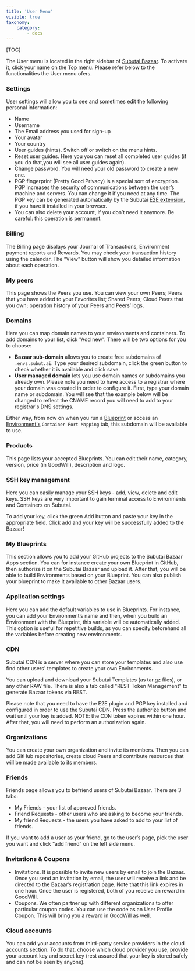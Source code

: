 ```yaml
---
title: 'User Menu'
visible: true
taxonomy:
    category:
        - docs
---
```


[TOC]

The User menu is located in the right sidebar of [Subutai Bazaar](https://bazaar.subutai.io). To activate it, click your name on the [Top menu](../top-menu). Please refer below to the functionalities the User menu ofers.


### Settings

User settings will allow you to see and sometimes edit the following personal information:

- Name
- Username
- The Email address you used for sign-up
- Your avatar
- Your country
- User guides (hints). Switch off or switch on the menu hints.
- Reset user guides. Here you you can reset all completed user guides (if you do that,you will see all user guides again).
- Change password. You will need your old password to create a new one.
- PGP fingerprint (Pretty Good Privacy) is a special sort of encryption. PGP increases the security of communications between the user’s machine and servers. You can change it if you need at any time. The PGP key can be generated automatically by the Subutai [E2E extension](../../software-components), if you have it installed in your browser.
- You can also delete your account, if you don’t need it anymore. Be careful: this operation is permanent.


### Billing

The Billing page displays your Journal of Transactions, Environment payment reports and Rewards. You may check your transaction history using the calendar. The “View” button will show you detailed information about each operation.

### My peers

This page shows the Peers you use. You can view your own Peers; Peers that you have added to your Favorites list; Shared Peers; Cloud Peers that you own; operation history of your Peers and Peers’ logs.

### Domains

Here you can map domain names to your environments and containers. To add domains to your list, click "Add new". There will be two options for you to choose:

- **Bazaar sub-domain** allows you to create free subdomains of `.envs.subut.ai`. Type your desired subdomain, click the green button to check whether it is available and click save.
- **User managed domain** lets you use domain names or subdomains you already own. Please note you need to have access to a registrar where your domain was created in order to configure it. First, type your domain name or subdomain. You will see that the example below will be changed to reflect the CNAME record you will need to add to your registrar's DNS settings.

Either way, from now on when you run a [Blueprint](../blueprints) or access an [Environment's](../bazaar-tools/environments) `Container Port Mapping` tab, this subdomain will be available to use.

### Products

This page lists your accepted Blueprints. You can edit their name, category, version, price (in GoodWill), description and logo.

### SSH key management

Here you can easily manage your SSH keys - add, view, delete and edit keys. SSH keys are very important to gain terminal access to Environments and Containers on Subutai.

To add your key, click the green Add button and paste your key in the appropriate field. Click add and your key will be successfully added to the Bazaar!

### My Blueprints

This section allows you to add your GitHub projects to the Subutai Bazaar Apps section. You can for instance create your own Blueprint in GitHub, then authorize it on the Subutai Bazaar and upload it. After that, you will be able to build Environments based on your Blueprint. You can also publish your blueprint to make it available to other Bazaar users.

### Application settings

Here you can add the default variables to use in Blueprints. For instance, you can add your Environment’s name and then, when you build an Environment with the Blueprint, this variable will be automatically added. This option is useful for repetitive builds, as you can specify beforehand all the variables before creating new environments.

### CDN

Subutai CDN is a server where you can store your templates and also use find other users' templates to create your own Environments.

You can upload and download your Subutai Templates (as tar.gz files), or any other RAW file. There is also a tab called "REST Token Management" to generate Bazaar tokens via REST.

Please note that you need to have the E2E plugin and PGP key installed and configured in order to use the Subutai CDN. Press the authorize button and wait until your key is added. NOTE: the CDN token expires within one hour. After that, you will need to perform an authorization again.

### Organizations

You can create your own organization and invite its members. Then you can add GitHub repositories, create cloud Peers and contribute resources that will be made available to its members.

### Friends

Friends page allows you to befriend users of Subutai Bazaar. There are 3 tabs:

- My Friends - your list of approved friends.
- Friend Requests - other users who are asking to become your friends.
- My friend Requests - the users you have asked to add to your list of friends.

If you want to add a user as your friend, go to the user’s page, pick the user you want and click “add friend” on the left side menu.

### Invitations & Coupons

- Invitations. It is possible to invite new users by email to join the Bazaar. Once you send an invitation by email, the user will receive a link and be directed to the Bazaar’s registration page. Note that this link expires in one hour. Once the user is registered, both of you receive an reward in GoodWill.
- Coupons. We often partner up with different organizations to offer particular coupon codes. You can use the code as an User Profile Coupon. This will bring you a reward in GoodWill as well.

### Cloud accounts

You can add your accounts from third-party service providers in the cloud accounts section. To do that, choose which cloud provider you use, provide your account key and secret key (rest assured that your key is stored safely and can not be seen by anyone).
